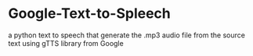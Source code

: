 # Google-Text-to-Spleech
a python text to speech that generate the .mp3 audio file from the source text using gTTS library from Google
